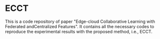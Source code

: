 # ECCT
This is a code repository of paper "Edge-cloud Collaborative Learning with Federated andCentralized Features". It contains all the necessary codes to reproduce the experimental results with the proposed method, i.e., ECCT.
